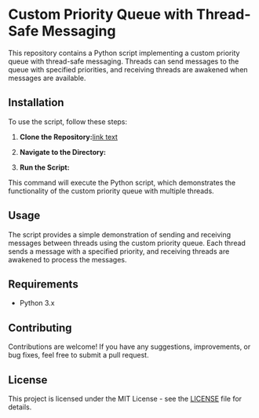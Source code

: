 # Custom Priority Queue with Thread-Safe Messaging

This repository contains a Python script implementing a custom priority queue with thread-safe messaging. Threads can send messages to the queue with specified priorities, and receiving threads are awakened when messages are available.

## Installation

To use the script, follow these steps:

1. **Clone the Repository:**[link text](https://github.com/Hmd02/Multi-Threaded-Message-Queue.git)

2. **Navigate to the Directory:**

3. **Run the Script:**

This command will execute the Python script, which demonstrates the functionality of the custom priority queue with multiple threads.

## Usage

The script provides a simple demonstration of sending and receiving messages between threads using the custom priority queue. Each thread sends a message with a specified priority, and receiving threads are awakened to process the messages.

## Requirements

- Python 3.x

## Contributing

Contributions are welcome! If you have any suggestions, improvements, or bug fixes, feel free to submit a pull request.

## License

This project is licensed under the MIT License - see the [LICENSE](LICENSE) file for details.
